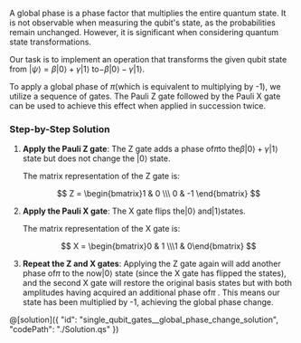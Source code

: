 A global phase is a phase factor that multiplies the entire quantum state. It is not observable when measuring the qubit's state, as the probabilities remain unchanged. However, it is significant when considering quantum state transformations.

Our task is to implement an operation that transforms the given qubit state from $|\psi\rangle = \beta |0\rangle + \gamma |1\rangle$ to$- \beta |0\rangle - \gamma |1\rangle$.

To apply a global phase of $\pi$(which is equivalent to multiplying by -1), we utilize a sequence of gates. The Pauli Z gate followed by the Pauli X gate can be used to achieve this effect when applied in succession twice.

### Step-by-Step Solution

1. **Apply the Pauli Z gate**: The Z gate adds a phase of$\pi$to the$\beta |0\rangle + \gamma |1\rangle$ state but does not change the $|0\rangle$ state.

   The matrix representation of the Z gate is:

   $$
   Z =
   \begin{bmatrix}1 & 0 \\\ 0 & -1 \end{bmatrix}
   $$

2. **Apply the Pauli X gate**: The X gate flips the$|0\rangle$ and$|1\rangle$states.

   The matrix representation of the X gate is:

   $$
   X =
   \begin{bmatrix}0 & 1 \\\1 & 0\end{bmatrix}
   $$

3. **Repeat the Z and X gates**: Applying the Z gate again will add another phase of$\pi$ to the now$|0\rangle$ state (since the X gate has flipped the states), and the second X gate will restore the original basis states but with both amplitudes having acquired an additional phase of$\pi$ . This means our state has been multiplied by -1, achieving the global phase change.

@[solution]({
"id": "single_qubit_gates__global_phase_change_solution",
"codePath": "./Solution.qs"
})
